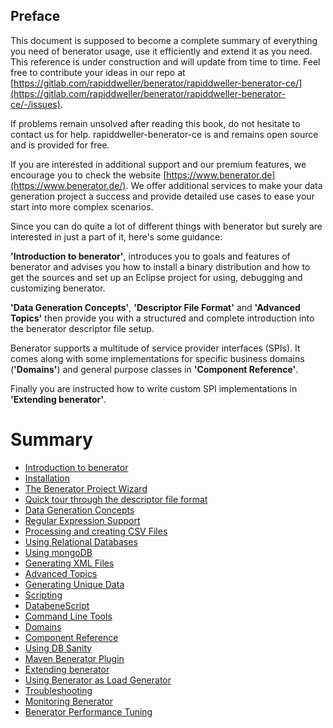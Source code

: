 ## Preface

This document is supposed to become a complete summary of everything you need of benerator usage, use it efficiently and extend it as you need. This reference is under construction and will update from time to time. Feel free to contribute your ideas in our repo at [https://gitlab.com/rapiddweller/benerator/rapiddweller-benerator-ce/](https://gitlab.com/rapiddweller/benerator/rapiddweller-benerator-ce/-/issues).

If problems remain unsolved after reading this book, do not hesitate to contact us for help. rapiddweller-benerator-ce is and remains open source and is provided for free.

If you are interested in additional support and our premium features, we encourage you to check the website [https://www.benerator.de](https://www.benerator.de/). We offer additional services to make your data generation project a success and provide detailed use cases to ease your start into more complex scenarios.

Since you can do quite a lot of different things with benerator but surely are interested in just a part of it, here's some guidance:

**'Introduction to benerator'**, introduces you to goals and features of benerator and advises you how to install a binary distribution and how to get the sources and set up an Eclipse project for using, debugging and customizing benerator.

**'Data Generation Concepts'**, **'Descriptor File Format'** and **'Advanced Topics'** then provide you with a structured and complete introduction into the benerator descriptor file setup.

Benerator supports a multitude of service provider interfaces (SPIs). It comes along with some implementations for specific business domains (**'Domains'**) and general purpose classes in **'Component Reference'**.

Finally you are instructed how to write custom SPI implementations in **'Extending benerator'**.

# Summary

* [Introduction to benerator](introduction_to_benerator.md)
* [Installation](installation.md)
* [The Benerator Project Wizard](the_benerator_project_wizard.md)
* [Quick tour through the descriptor file format](quick_tour_through_the_descriptor_file_format.md)
* [Data Generation Concepts](data_generation_concepts.md)
* [Regular Expression Support](regular_expression_support.md)
* [Processing and creating CSV Files](processing_and_creating_csv_files.md)
* [Using Relational Databases](using_relational_databases.md)
* [Using mongoDB](using_mongodb.md)
* [Generating XML Files](generating_xml_files.md)
* [Advanced Topics](advanced_topics.md)
* [Generating Unique Data](generating_unique_data.md)
* [Scripting](scripting.md)
* [DatabeneScript](databenescript.md)
* [Command Line Tools](command_line_tools.md)
* [Domains](domains.md)
* [Component Reference](component_reference.md)
* [Using DB Sanity](using_db_sanity.md)
* [Maven Benerator Plugin](maven_benerator_plugin.md)
* [Extending benerator](extending_benerator.md)
* [Using Benerator as Load Generator](using_benerator_as_load_generator.md)
* [Troubleshooting](troubleshooting.md)
* [Monitoring Benerator](monitoring_benerator.md)
* [Benerator Performance Tuning](benerator_performance_tuning.md)